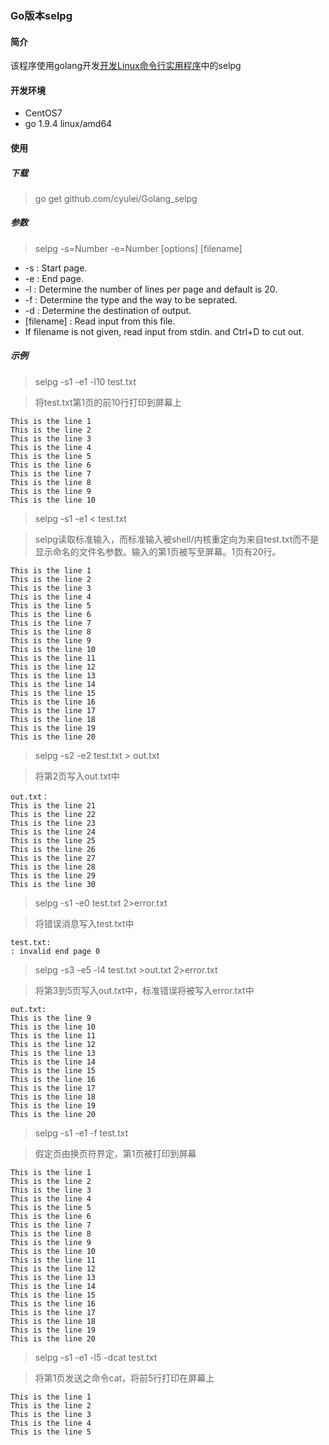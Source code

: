 ### Go版本selpg

#### 简介
该程序使用golang开发[开发Linux命令行实用程序][1]中的selpg

#### 开发环境
- CentOS7
- go 1.9.4 linux/amd64

#### 使用
##### 下载
> go get github.com/cyulei/Golang_selpg 
##### 参数
> selpg -s=Number -e=Number [options] [filename]


-    -s : Start page.
-   -e : End page.
-   -l : Determine the number of lines per page and default is 20.
-    -f : Determine the type and the way to be seprated.
-   -d : Determine the destination of output.
-   [filename] : Read input from this file.
-   If filename is not given, read input from stdin. and Ctrl+D to cut out.
##### 示例

> selpg -s1 -e1 -l10 test.txt

> 将test.txt第1页的前10行打印到屏幕上
```
This is the line 1
This is the line 2
This is the line 3
This is the line 4
This is the line 5
This is the line 6
This is the line 7
This is the line 8
This is the line 9
This is the line 10
```

> selpg -s1 -e1 < test.txt

> selpg读取标准输入，而标准输入被shell/内核重定向为来自test.txt而不是显示命名的文件名参数。输入的第1页被写至屏幕。1页有20行。
```
This is the line 1
This is the line 2
This is the line 3
This is the line 4
This is the line 5
This is the line 6
This is the line 7
This is the line 8
This is the line 9
This is the line 10
This is the line 11
This is the line 12
This is the line 13
This is the line 14
This is the line 15
This is the line 16
This is the line 17
This is the line 18
This is the line 19
This is the line 20
```
> selpg -s2 -e2 test.txt > out.txt

> 将第2页写入out.txt中
```
out.txt：
This is the line 21
This is the line 22
This is the line 23
This is the line 24
This is the line 25
This is the line 26
This is the line 27
This is the line 28
This is the line 29
This is the line 30
```

>  selpg -s1 -e0 test.txt 2>error.txt

> 将错误消息写入test.txt中

```
test.txt:
: invalid end page 0
```

> selpg -s3 -e5 -l4 test.txt >out.txt 2>error.txt

> 将第3到5页写入out.txt中，标准错误将被写入error.txt中
```
out.txt:
This is the line 9
This is the line 10
This is the line 11
This is the line 12
This is the line 13
This is the line 14
This is the line 15
This is the line 16
This is the line 17
This is the line 18
This is the line 19
This is the line 20
```

> selpg -s1 -e1 -f test.txt

> 假定页由换页符界定，第1页被打印到屏幕

```
This is the line 1
This is the line 2
This is the line 3
This is the line 4
This is the line 5
This is the line 6
This is the line 7
This is the line 8
This is the line 9
This is the line 10
This is the line 11
This is the line 12
This is the line 13
This is the line 14
This is the line 15
This is the line 16
This is the line 17
This is the line 18
This is the line 19
This is the line 20
```

> selpg -s1 -e1 -l5 -dcat test.txt

> 将第1页发送之命令cat，将前5行打印在屏幕上
```
This is the line 1
This is the line 2
This is the line 3
This is the line 4
This is the line 5
```


  [1]: https://www.ibm.com/developerworks/cn/linux/shell/clutil/index.html
